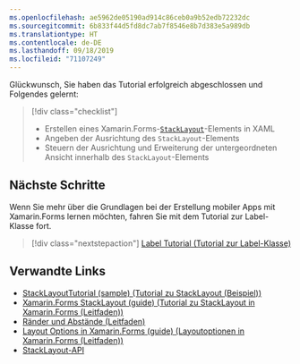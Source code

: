 ```yaml
---
ms.openlocfilehash: ae5962de05190ad914c86ceb0a9b52edb72232dc
ms.sourcegitcommit: 6b833f44d5fd8dc7ab7f8546e8b7d383e5a989db
ms.translationtype: HT
ms.contentlocale: de-DE
ms.lasthandoff: 09/18/2019
ms.locfileid: "71107249"
---
```

Glückwunsch, Sie haben das Tutorial erfolgreich abgeschlossen und Folgendes gelernt:

> [!div class="checklist"]
>
> - Erstellen eines Xamarin.Forms-[`StackLayout`](xref:Xamarin.Forms.StackLayout)-Elements in XAML
> - Angeben der Ausrichtung des `StackLayout`-Elements
> - Steuern der Ausrichtung und Erweiterung der untergeordneten Ansicht innerhalb des `StackLayout`-Elements

## <a name="next-steps"></a>Nächste Schritte

Wenn Sie mehr über die Grundlagen bei der Erstellung mobiler Apps mit Xamarin.Forms lernen möchten, fahren Sie mit dem Tutorial zur Label-Klasse fort.

> [!div class="nextstepaction"]
> [Label Tutorial (Tutorial zur Label-Klasse)](~/get-started/tutorials/label/index.yml)

## <a name="related-links"></a>Verwandte Links

- [StackLayoutTutorial (sample) (Tutorial zu StackLayout (Beispiel))](https://docs.microsoft.com/samples/xamarin/xamarin-forms-samples/getstarted-tutorials-stacklayouttutorial/)
- [Xamarin.Forms StackLayout (guide) (Tutorial zu StackLayout in Xamarin.Forms (Leitfaden))](~/xamarin-forms/user-interface/layouts/stack-layout.md)
- [Ränder und Abstände (Leitfaden)](~/xamarin-forms/user-interface/layouts/margin-and-padding.md)
- [Layout Options in Xamarin.Forms (guide) (Layoutoptionen in Xamarin.Forms (Leitfaden))](~/xamarin-forms/user-interface/layouts/layout-options.md)
- [StackLayout-API](xref:Xamarin.Forms.StackLayout)
